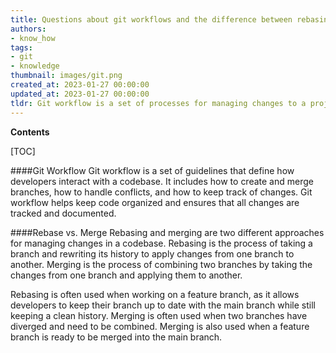 ```yaml
---
title: Questions about git workflows and the difference between rebasing and merging
authors:
- know_how
tags:
- git
- knowledge
thumbnail: images/git.png
created_at: 2023-01-27 00:00:00
updated_at: 2023-01-27 00:00:00
tldr: Git workflow is a set of processes for managing changes to a project, while rebase is a command to re-apply commits on top of another base tip, while merge is a command to combine multiple sequences of commits into one.
---
```


**Contents**

[TOC]

####Git Workflow
Git workflow is a set of guidelines that define how developers interact with a codebase. It includes how to create and merge branches, how to handle conflicts, and how to keep track of changes. Git workflow helps keep code organized and ensures that all changes are tracked and documented.

####Rebase vs. Merge
Rebasing and merging are two different approaches for managing changes in a codebase. Rebasing is the process of taking a branch and rewriting its history to apply changes from one branch to another. Merging is the process of combining two branches by taking the changes from one branch and applying them to another. 

Rebasing is often used when working on a feature branch, as it allows developers to keep their branch up to date with the main branch while still keeping a clean history. Merging is often used when two branches have diverged and need to be combined. Merging is also used when a feature branch is ready to be merged into the main branch.
